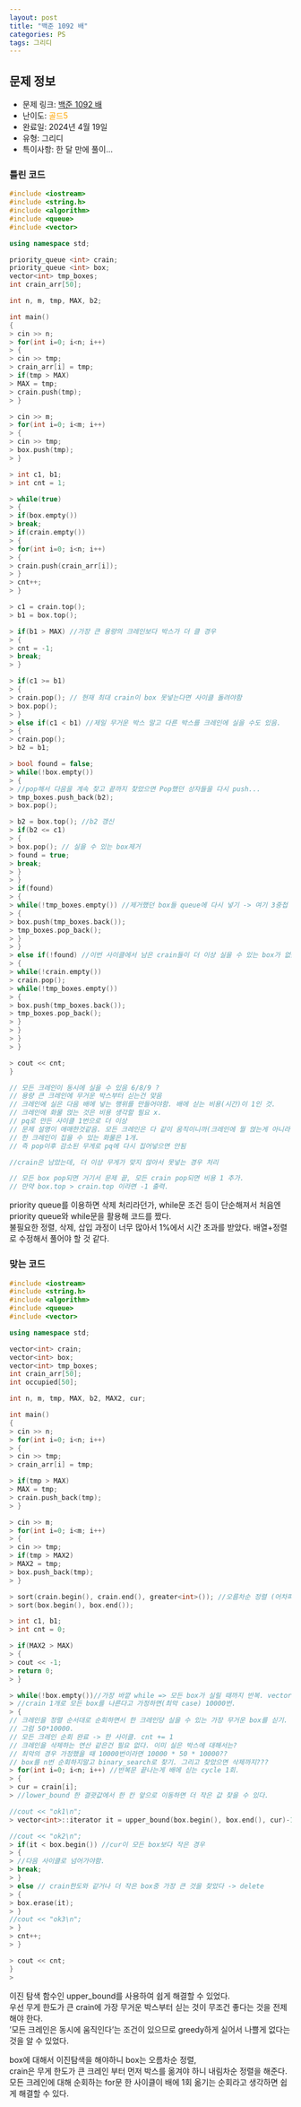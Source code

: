 ```yaml
---
layout: post
title: "백준 1092 배"
categories: PS
tags: 그리디
---
```


## 문제 정보
- 문제 링크: [백준 1092 배](https://www.acmicpc.net/problem/1092)
- 난이도: <span style="color:#FFA500">골드5</span>
- 완료일: 2024년 4월 19일
- 유형: 그리디
- 특이사항: 한 달 만에 풀이…

### 틀린 코드

```C++
#include <iostream>
#include <string.h>
#include <algorithm>
#include <queue>
#include <vector>

using namespace std;

priority_queue <int> crain;
priority_queue <int> box;
vector<int> tmp_boxes;
int crain_arr[50];

int n, m, tmp, MAX, b2;

int main()
{    
> cin >> n;
> for(int i=0; i<n; i++)
> {
> cin >> tmp;
> crain_arr[i] = tmp;
> if(tmp > MAX)
> MAX = tmp;
> crain.push(tmp);
> }

> cin >> m;
> for(int i=0; i<m; i++)
> {
> cin >> tmp;
> box.push(tmp);
> }

> int c1, b1;
> int cnt = 1;

> while(true)
> {
> if(box.empty())
> break;
> if(crain.empty())
> {
> for(int i=0; i<n; i++)
> {
> crain.push(crain_arr[i]);
> }
> cnt++;
> }

> c1 = crain.top();
> b1 = box.top();

> if(b1 > MAX) //가장 큰 용량의 크레인보다 박스가 더 클 경우
> {
> cnt = -1;
> break;
> }

> if(c1 >= b1)
> {
> crain.pop(); // 현재 최대 crain이 box 못넣는다면 사이클 돌려야함
> box.pop();
> }
> else if(c1 < b1) //제일 무거운 박스 말고 다른 박스를 크레인에 실을 수도 있음.
> {
> crain.pop();
> b2 = b1;

> bool found = false;
> while(!box.empty())
> {
> //pop해서 다음을 계속 찾고 끝까지 찾았으면 Pop했던 상자들을 다시 push...
> tmp_boxes.push_back(b2);
> box.pop();

> b2 = box.top(); //b2 갱신
> if(b2 <= c1)
> {
> box.pop(); // 실을 수 있는 box제거
> found = true;
> break;
> }
> }
> if(found)
> {
> while(!tmp_boxes.empty()) //제거했던 box들 queue에 다시 넣기 -> 여기 3중첩
> {
> box.push(tmp_boxes.back());
> tmp_boxes.pop_back();
> }
> }
> else if(!found) //이번 사이클에서 남은 crain들이 더 이상 실을 수 있는 box가 없음.
> {
> while(!crain.empty())
> crain.pop();
> while(!tmp_boxes.empty())
> {
> box.push(tmp_boxes.back());
> tmp_boxes.pop_back();
> }
> }
> }
> }

> cout << cnt;
}

// 모든 크레인이 동시에 실을 수 있음 6/8/9 ?
// 용량 큰 크레인에 무거운 박스부터 싣는건 맞음 
// 크레인에 실은 다음 배에 넣는 행위를 만들어야함. 배에 싣는 비용(시간)이 1인 것.
// 크레인에 화물 얹는 것은 비용 생각할 필요 x. 
// pq로 만든 사이클 1번으로 더 이상 
// 문제 설명이 애매한것같음. 모든 크레인은 다 같이 움직이니까(크레인에 뭘 얹는게 아니라 크레인이 상자 집어와야한다) 배에 싣기 전에 한 크레인에만 2개 이상씩 X
// 한 크레인이 집을 수 있는 화물은 1개.
// 즉 pop이후 감소된 무게로 pq에 다시 집어넣으면 안됨

//crain은 남았는데, 더 이상 무게가 맞지 않아서 못넣는 경우 처리

// 모든 box pop되면 거기서 문제 끝, 모든 crain pop되면 비용 1 추가.
// 만약 box.top > crain.top 이라면 -1 출력.
```

priority queue를 이용하면 삭제 처리라던가, while문 조건 등이 단순해져서 처음엔 priority queue와 while문을 활용해 코드를 짰다.  
불필요한 정렬, 삭제, 삽입 과정이 너무 많아서 1%에서 시간 초과를 받았다. 배열+정렬로 수정해서 풀어야 할 것 같다.  

### 맞는 코드

```C++
#include <iostream>
#include <string.h>
#include <algorithm>
#include <queue>
#include <vector>

using namespace std;

vector<int> crain;
vector<int> box;
vector<int> tmp_boxes;
int crain_arr[50];
int occupied[50];

int n, m, tmp, MAX, b2, MAX2, cur;

int main()
{    
> cin >> n;
> for(int i=0; i<n; i++)
> {
> cin >> tmp;
> crain_arr[i] = tmp;

> if(tmp > MAX)
> MAX = tmp;
> crain.push_back(tmp);
> }

> cin >> m;
> for(int i=0; i<m; i++)
> {
> cin >> tmp;
> if(tmp > MAX2)
> MAX2 = tmp;
> box.push_back(tmp);
> }

> sort(crain.begin(), crain.end(), greater<int>()); //오름차순 정렬 (어차피 이진탐색 할거니까)
> sort(box.begin(), box.end());

> int c1, b1;
> int cnt = 0;

> if(MAX2 > MAX)
> {
> cout << -1;
> return 0;
> }

> while(!box.empty())//가장 바깥 while => 모든 box가 실릴 때까지 반복. vector 삭제 해봤자 최대 10000번이니까 10000(N) * 10000 -> 가능
> //crain 1개로 모든 box를 나른다고 가정하면(최악 case) 10000번.
> {
// 크레인을 정렬 순서대로 순회하면서 한 크레인당 실을 수 있는 가장 무거운 box를 싣기. 이미 실린 박스는 따로 표시.
// 그럼 50*10000. 
// 모든 크레인 순회 완료 -> 한 사이클. cnt += 1 
// 크레인을 삭제하는 연산 같은건 필요 없다. 이미 실은 박스에 대해서는? 
// 최악의 경우 가정했을 때 10000번이라면 10000 * 50 * 10000?? 
// box를 n번 순회하지말고 binary_search로 찾기. 그리고 찾았으면 삭제까지???
> for(int i=0; i<n; i++) //반복문 끝나는게 배에 싣는 cycle 1회.
> {
> cur = crain[i];
> //lower_bound 한 결괏값에서 한 칸 앞으로 이동하면 더 작은 값 찾을 수 있다.

//cout << "ok1\n";
> vector<int>::iterator it = upper_bound(box.begin(), box.end(), cur)-1;

//cout << "ok2\n";
> if(it < box.begin()) //cur이 모든 box보다 작은 경우
> {
> //다음 사이클로 넘어가야함.
> break;
> }
> else // crain한도와 같거나 더 작은 box중 가장 큰 것을 찾았다 -> delete
> {
> box.erase(it);
> }
//cout << "ok3\n";
> }
> cnt++;
> }

> cout << cnt;
}
> 
```

이진 탐색 함수인 upper_bound를 사용하여 쉽게 해결할 수 있었다.  
우선 무게 한도가 큰 crain에 가장 무거운 박스부터 싣는 것이 무조건 좋다는 것을 전제해야 한다.  
’모든 크레인은 동시에 움직인다’는 조건이 있으므로 greedy하게 실어서 나쁠게 없다는 것을 알 수 있었다.  

box에 대해서 이진탐색을 해야하니 box는 오름차순 정렬,   
crain은 무게 한도가 큰 크레인 부터 먼저 박스를 옮겨야 하니 내림차순 정렬을 해준다.  
모든 크레인에 대해 순회하는 for문 한 사이클이 배에 1회 옮기는 순회라고 생각하면 쉽게 해결할 수 있다.  

